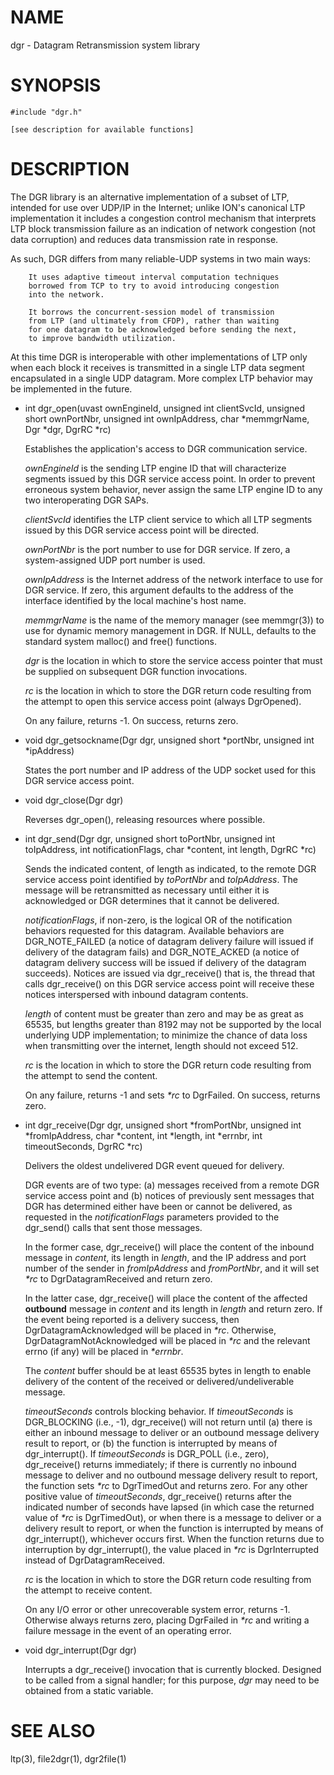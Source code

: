 # NAME

dgr - Datagram Retransmission system library

# SYNOPSIS

    #include "dgr.h"

    [see description for available functions]

# DESCRIPTION

The DGR library is an alternative implementation of a subset of LTP, intended
for use over UDP/IP in the Internet; unlike ION's canonical LTP implementation
it includes a congestion control mechanism that interprets LTP block
transmission failure as an indication of network congestion (not data
corruption) and reduces data transmission rate in response.

As such, DGR differs from many reliable-UDP systems in two main ways:

        It uses adaptive timeout interval computation techniques
        borrowed from TCP to try to avoid introducing congestion
        into the network.

        It borrows the concurrent-session model of transmission
        from LTP (and ultimately from CFDP), rather than waiting
        for one datagram to be acknowledged before sending the next,
        to improve bandwidth utilization.

At this time DGR is interoperable with other implementations of LTP only when
each block it receives is transmitted in a single LTP data segment encapsulated
in a single UDP datagram.  More complex LTP behavior may be implemented in
the future.

- int dgr\_open(uvast ownEngineId, unsigned int clientSvcId, unsigned short ownPortNbr, unsigned int ownIpAddress, char \*memmgrName, Dgr \*dgr, DgrRC \*rc)

    Establishes the application's access to DGR communication service.

    _ownEngineId_ is the sending LTP engine ID that will characterize segments
    issued by this DGR service access point.  In order to prevent erroneous system
    behavior, never assign the same LTP engine ID to any two interoperating
    DGR SAPs.

    _clientSvcId_ identifies the LTP client service to which all LTP segments
    issued by this DGR service access point will be directed.

    _ownPortNbr_ is the port number to use for DGR service.  If zero, a
    system-assigned UDP port number is used.

    _ownIpAddress_ is the Internet address of the network interface to use for
    DGR service.  If zero, this argument defaults to the address of the interface
    identified by the local machine's host name.

    _memmgrName_ is the name of the memory manager (see memmgr(3)) to use for
    dynamic memory management in DGR.  If NULL, defaults to the standard
    system malloc() and free() functions.

    _dgr_ is the location in which to store the service access pointer that must
    be supplied on subsequent DGR function invocations.

    _rc_ is the location in which to store the DGR return code resulting from
    the attempt to open this service access point (always DgrOpened).

    On any failure, returns -1.  On success, returns zero.

- void dgr\_getsockname(Dgr dgr, unsigned short \*portNbr, unsigned int \*ipAddress)

    States the port number and IP address of the UDP socket used for this DGR
    service access point.

- void dgr\_close(Dgr dgr)

    Reverses dgr\_open(), releasing resources where possible.

- int dgr\_send(Dgr dgr, unsigned short toPortNbr, unsigned int toIpAddress, int notificationFlags, char \*content, int length, DgrRC \*rc)

    Sends the indicated content, of length as indicated, to the remote DGR
    service access point identified by _toPortNbr_ and _toIpAddress_.  The
    message will be retransmitted as necessary until either it is acknowledged or
    DGR determines that it cannot be delivered.

    _notificationFlags_, if non-zero, is the logical OR of the notification
    behaviors requested for this datagram.  Available behaviors are DGR\_NOTE\_FAILED
    (a notice of datagram delivery failure will issued if delivery of the
    datagram fails) and DGR\_NOTE\_ACKED (a notice of datagram delivery success
    will be issued if delivery of the datagram succeeds).  Notices are issued
    via dgr\_receive() that is, the thread that calls dgr\_receive() on this DGR
    service access point will receive these notices interspersed with inbound
    datagram contents.

    _length_ of content must be greater than zero and may be as great
    as 65535, but lengths greater than 8192 may not be supported by the local
    underlying UDP implementation; to minimize the chance of data loss when
    transmitting over the internet, length should not exceed 512.

    _rc_ is the location in which to store the DGR return code resulting from
    the attempt to send the content.

    On any failure, returns -1 and sets _\*rc_ to DgrFailed.  On success, returns
    zero.

- int dgr\_receive(Dgr dgr, unsigned short \*fromPortNbr, unsigned int \*fromIpAddress, char \*content, int \*length, int \*errnbr, int timeoutSeconds, DgrRC \*rc)

    Delivers the oldest undelivered DGR event queued for delivery.

    DGR events are of two type: (a) messages received from a remote DGR
    service access point and (b) notices of previously sent messages that
    DGR has determined either have been or cannot be delivered, as requested
    in the _notificationFlags_ parameters provided to the dgr\_send() calls
    that sent those messages.

    In the former case, dgr\_receive() will place the content of the inbound
    message in _content_, its length in _length_, and the IP address and port
    number of the sender in _fromIpAddress_ and _fromPortNbr_, and it will
    set _\*rc_ to DgrDatagramReceived and return zero.

    In the latter case, dgr\_receive() will place the content of the affected
    **outbound** message in _content_ and its length in _length_ and return
    zero.  If the event being reported is a delivery success, then
    DgrDatagramAcknowledged will be placed in _\*rc_.  Otherwise,
    DgrDatagramNotAcknowledged will be placed in _\*rc_ and
    the relevant errno (if any) will be placed in _\*errnbr_.

    The _content_ buffer should be at least 65535 bytes in length to enable
    delivery of the content of the received or delivered/undeliverable message.

    _timeoutSeconds_ controls blocking behavior.  If _timeoutSeconds_
    is DGR\_BLOCKING (i.e., -1), dgr\_receive() will not return until (a) there
    is either an inbound message to deliver or an outbound message delivery
    result to report, or (b) the function is interrupted by means of
    dgr\_interrupt().  If _timeoutSeconds_ is DGR\_POLL (i.e., zero),
    dgr\_receive() returns immediately; if there is currently no
    inbound message to deliver and no outbound message
    delivery result to report, the function sets _\*rc_ to DgrTimedOut and
    returns zero.
    For any other positive value of _timeoutSeconds_, dgr\_receive() returns
    after the indicated number of seconds have lapsed (in which case the
    returned value of _\*rc_ is DgrTimedOut), or when there is a message to deliver
    or a delivery result to report, or when the function is interrupted
    by means of dgr\_interrupt(), whichever occurs first.  When the function
    returns due to interruption by dgr\_interrupt(), the value placed in _\*rc_ is
    DgrInterrupted instead of DgrDatagramReceived.

    _rc_ is the location in which to store the DGR return code resulting from
    the attempt to receive content.

    On any I/O error or other unrecoverable system error, returns -1.  Otherwise
    always returns zero, placing DgrFailed in _\*rc_ and writing a failure message
    in the event of an operating error.

- void dgr\_interrupt(Dgr dgr)

    Interrupts a dgr\_receive() invocation that is currently blocked.  Designed 
    to be called from a signal handler; for this purpose, _dgr_ may need to
    be obtained from a static variable.

# SEE ALSO

ltp(3), file2dgr(1), dgr2file(1)
